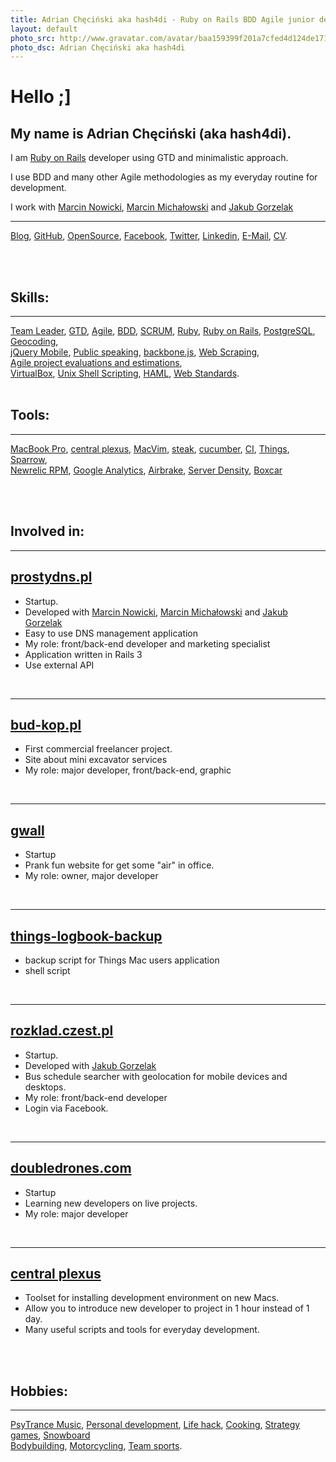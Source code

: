 ```yaml
---
title: Adrian Chęciński aka hash4di - Ruby on Rails BDD Agile junior developer, using GTD and minimalistic approach
layout: default
photo_src: http://www.gravatar.com/avatar/baa159399f201a7cfed4d124de1713e9.png?r=PG
photo_dsc: Adrian Chęciński aka hash4di
---
```


# Hello ;]

## My name is Adrian Chęciński (aka hash4di).

I am <a href='http://rubyonrails.org/'>Ruby on Rails</a> developer using GTD and minimalistic approach.

I use BDD and many other Agile methodologies as my everyday routine for development.

I work with <a href='http://marcinnowicki.com'>Marcin Nowicki</a>, <a href='http://marcinmichalowski.com'>Marcin Michałowski</a> and  <a href='http://goozzik.github.com'>Jakub Gorzelak</a>
<hr>

[Blog](http://hash4di.tumblr.com),
[GitHub](http://github.com/hash4di),
[OpenSource](https://github.com/doubledrones),
[Facebook](http://facebook.com/hash4di),
[Twitter](http://twitter.com/hash4di),
[Linkedin](http://www.linkedin.com/pub/adrian-ch%C4%99ci%C5%84ski/42/450/961),
[E-Mail](mailto:hash4di@gmail.com),
[CV](/CV_Adrian.Checinski_2012.07.12.pdf).

<br/>
<br/>

## Skills:

<hr>

[Team Leader](http://en.wikipedia.org/wiki/Team_leader),
[GTD](http://en.wikipedia.org/wiki/Getting_Things_Done),
[Agile](http://en.wikipedia.org/wiki/Agile_software_development),
[BDD](http://en.wikipedia.org/wiki/Behavior_Driven_Development),
[SCRUM](http://en.wikipedia.org/wiki/SCRUM),
[Ruby](http://www.ruby-lang.org/en/),
[Ruby on Rails](http://rubyonrails.org/),
[PostgreSQL](http://en.wikipedia.org/wiki/PostgreSQL),
[Geocoding](http://en.wikipedia.org/wiki/Geocoding),
<br/>
[jQuery Mobile](http://jquerymobile.com/),
[Public speaking](http://en.wikipedia.org/wiki/Public_speaking),
[backbone.js](http://backbonejs.org),
[Web Scraping](http://en.wikipedia.org/wiki/Web_scraping),
<br/>
[Agile project evaluations and estimations](http://pivotaltracker.com),
<br/>
[VirtualBox](http://en.wikipedia.org/wiki/Virtual_box),
[Unix Shell Scripting](http://en.wikipedia.org/wiki/Shell_scripting),
[HAML](http://pl.wikipedia.org/wiki/Haml),
[Web Standards](http://en.wikipedia.org/wiki/Web_standards).
<br/>
<br/>

## Tools:

<hr>

[MacBook Pro](http://www.apple.com/macbook-pro/),
[central plexus](https://github.com/doubledrones/central_plexus),
[MacVim](http://code.google.com/p/macvim/),
[steak](https://github.com/cavalle/steak),
[cucumber](http://cukes.info/),
[CI](http://en.wikipedia.org/wiki/Continuous_integration),
[Things](http://culturedcode.com/things),
[Sparrow](http://www.sparrowmailapp.com),
<br/>
[Newrelic RPM](http://newrelic.com),
[Google Analytics](http://en.wikipedia.org/wiki/Google_Analytics),
[Airbrake](http://airbrake.io/pages/home),
[Server Density](http://www.serverdensity.com),
[Boxcar](http://boxcar.io)

<br/>
<br/>

## Involved in:

<hr>

## [prostydns.pl](http://prostydns.pl)

<ul>
  <li>Startup.</li>
  <li>Developed with <a href='http://marcinnowicki.com'>Marcin Nowicki</a>, <a href="http://marcinmichalowski.com/">Marcin Michałowski</a> and <a href='http://goozzik.github.com'>Jakub Gorzelak</a></li>
  <li>Easy to use DNS management application</li>
  <li>My role: front/back-end developer and marketing specialist</li>
  <li>Application written in Rails 3</li>
  <li>Use external API</li>
</ul>

<br/>
<hr>

## [bud-kop.pl](http://bud-kop.pl)

<ul>
  <li>First commercial freelancer project.</li>
  <li>Site about mini excavator services</li>
  <li>My role: major developer, front/back-end, graphic</li>
</ul>

<br/>
<hr>

## [gwall](http://gwall.heroku.com)

<ul>
  <li>Startup</li>
  <li>Prank fun website for get some "air" in office.</li>
  <li>My role: owner, major developer</li>
</ul>

<br/>
<hr>

## [things-logbook-backup](http://github.com/hash4di/things-logbook-backup)

<ul>
  <li>backup script for Things Mac users application</li>
  <li>shell script</li>
</ul>

<br/>
<hr>

## [rozklad.czest.pl](http://rozklad.czest.pl)

<ul>
  <li>Startup.</li>
  <li>Developed with <a href='http://goozzik.github.com'>Jakub Gorzelak</a></li>
  <li>Bus schedule searcher with geolocation for mobile devices and desktops.</li>
  <li>My role: front/back-end developer</li>
  <li>Login via Facebook.</li>
</ul>

<br/>
<hr>

## [doubledrones.com](http://doubledrones.com)

<ul>
  <li>Startup</li>
  <li>Learning new developers on live projects.</li>
  <li>My role: major developer</li>
</ul>

<br/>
<hr>

## [central plexus](https://github.com/doubledrones/central_plexus)

<ul>
  <li>Toolset for installing development environment on new Macs.</li>
  <li>Allow you to introduce new developer to project in 1 hour instead of 1 day.</li>
  <li>Many useful scripts and tools for everyday development.</li>
</ul>

<br/>
<br/>

## Hobbies:

<hr>

[PsyTrance Music](http://www.last.fm/user/pr0d1r2),
[Personal development](http://en.wikipedia.org/wiki/Personal_development),
[Life hack](http://en.wikipedia.org/wiki/Life_hack),
[Cooking](http://en.wikipedia.org/wiki/Cooking),
[Strategy games](http://en.wikipedia.org/wiki/Strategy_game),
[Snowboard](http://en.wikipedia.org/wiki/snowboard)
<br/>
[Bodybuilding](http://en.wikipedia.org/wiki/Bodybuilding),
[Motorcycling](http://en.wikipedia.org/wiki/Motorcycling),
[Team sports](http://en.wikipedia.org/wiki/Team_sports).
